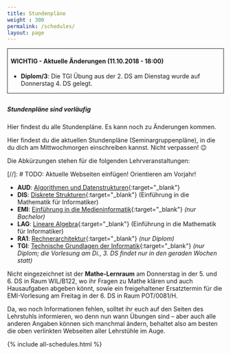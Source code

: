 ```yaml
---
title: Stundenpläne
weight : 300
permalink: /schedules/
layout: page
---
```


<div style="border:1px solid #222; padding:0 0.5em; margin-bottom: 2em">
<h4>WICHTIG - Aktuelle Änderungen (11.10.2018 - 18:00)</h4>
<ul>
<li><strong>Diplom/3</strong>: Die TGI Übung aus der 2. DS am Dienstag wurde auf Donnerstag 4. DS gelegt.</li>
</ul>
</div>


<div class="panel">
  <h5>Stundenpläne sind vorläufig</h5>
  <p>Hier findest du alle Stundenpläne. Es kann noch zu Änderungen kommen.</p>
</div>

Hier findest du die aktuellen Stundenpläne (Seminargruppenpläne), in die du dich am Mittwochmorgen einschreiben kannst. Nicht verpassen! :wink:

Die Abkürzungen stehen für die folgenden Lehrveranstaltungen:


[//]: # TODO: Aktuelle Webseiten einfügen! Orientieren am Vorjahr!

* **AUD**: [Algorithmen und Datenstrukturen](https://www.orchid.inf.tu-dresden.de/teaching/2017ws/aud/){:target="_blank"}
* **DIS**: [Diskrete Strukturen](https://tu-dresden.de/mn/math/algebra/das-institut/beschaeftigte/antje-noack/dateien/einfmathinf){:target="_blank"} (Einführung in die Mathematik für Informatiker)
* **EMI**: [Einführung in die Medieninformatik](https://tu-dresden.de/ing/informatik/ai/mci/studium/lehrveranstaltungen-1/einfuehrung-in-die-medieninformatik){:target="_blank"}  *(nur Bachelor)*
* **LAG**: [Lineare Algebra](https://tu-dresden.de/mn/math/algebra/das-institut/beschaeftigte/antje-noack/dateien/einfmathinf){:target="_blank"} (Einführung in die Mathematik für Informatiker)
* **RA1**:  [Rechnerarchitektur](https://tu-dresden.de/ing/informatik/ti/vlsi/studium/informationen_zum_studium/beschreibung_der_lehrveranstaltungen/rechnerarchitektur_I){:target="_blank"} *(nur Diplom)*           
* **TGI**: [Technische Grundlagen der Informatik](https://tu-dresden.de/ing/informatik/ti/vlsi/studium/informationen_zum_studium/beschreibung_der_lehrveranstaltungen/technische_grundlagen_der_informatik){:target="_blank"} *(nur Diplom; die Vorlesung am Di., 3. DS findet nur in den geraden Wochen statt)*           

Nicht eingezeichnet ist der **Mathe-Lernraum** am Donnerstag in der 5. und 6. DS in Raum WIL/B122, wo ihr Fragen zu Mathe klären und auch Hausaufgaben abgeben könnt, sowie ein freigehaltener Ersatztermin für die EMI-Vorlesung am Freitag in der 6. DS in Raum POT/0081/H.

Da, wo noch Informationen fehlen, solltet ihr euch auf den Seiten des Lehrstuhls informieren, wo denn nun wann Übungen sind – aber auch alle anderen Angaben können sich manchmal ändern, behaltet also am besten die oben verlinkten Webseiten aller Lehrstühle im Auge.

{% include all-schedules.html %}

